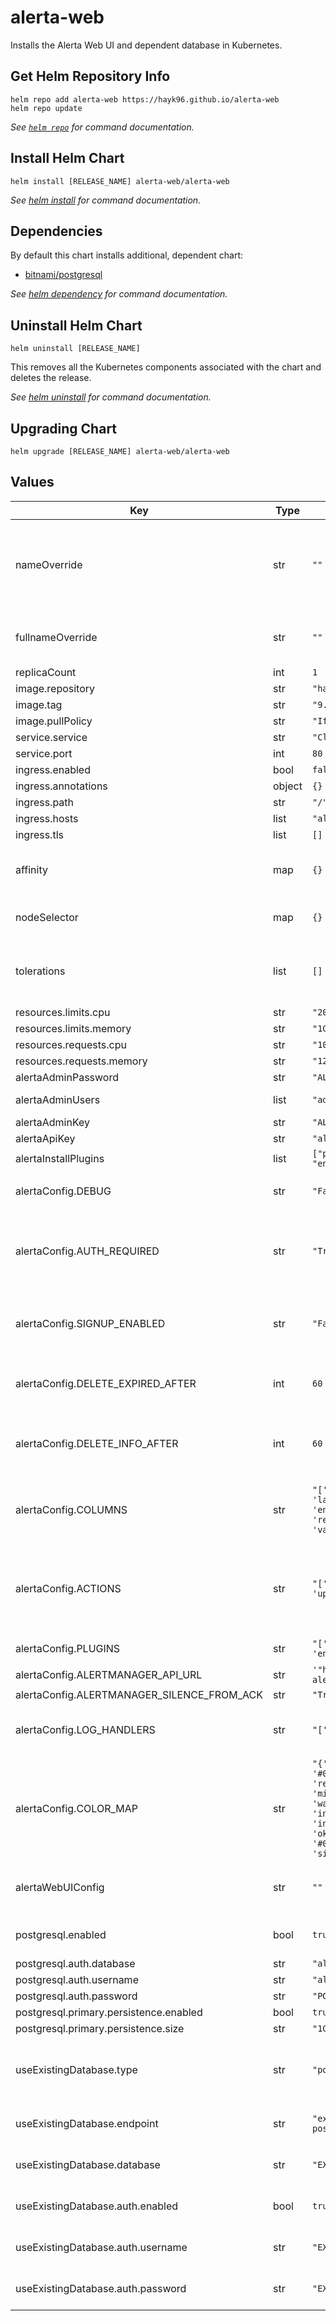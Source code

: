 # alerta-web

Installs the Alerta Web UI and dependent database in Kubernetes.

## Get Helm Repository Info

```console
helm repo add alerta-web https://hayk96.github.io/alerta-web
helm repo update
```

_See [`helm repo`](https://helm.sh/docs/helm/helm_repo/) for command documentation._

## Install Helm Chart

```console
helm install [RELEASE_NAME] alerta-web/alerta-web
```

_See [helm install](https://helm.sh/docs/helm/helm_install/) for command documentation._

## Dependencies

By default this chart installs additional, dependent chart:

- [bitnami/postgresql](https://github.com/bitnami/charts/tree/master/bitnami/postgresql)

_See [helm dependency](https://helm.sh/docs/helm/helm_dependency/) for command documentation._

## Uninstall Helm Chart

```console
helm uninstall [RELEASE_NAME]
```

This removes all the Kubernetes components associated with the chart and deletes the release.

_See [helm uninstall](https://helm.sh/docs/helm/helm_uninstall/) for command documentation._

## Upgrading Chart

```console
helm upgrade [RELEASE_NAME] alerta-web/alerta-web
```

## Values

| Key                                        | Type   | Default                                                                                                                                                                                                                                                        | Description                                                                            |
|--------------------------------------------|--------|----------------------------------------------------------------------------------------------------------------------------------------------------------------------------------------------------------------------------------------------------------------|----------------------------------------------------------------------------------------|
| nameOverride                               | str    | `""`                                                                                                                                                                                                                                                           | String to partially override alerta.fullname template (will maintain the release name) | 
| fullnameOverride                           | str    | `""`                                                                                                                                                                                                                                                           | String to fully override alerta.fullname template                                      |
| replicaCount                               | int    | `1`                                                                                                                                                                                                                                                            |                                                                                        |
| image.repository                           | str    | `"hayk96/alerta-web"`                                                                                                                                                                                                                                          |                                                                                        |
| image.tag                                  | str    | `"9.0.3"`                                                                                                                                                                                                                                                      |                                                                                        |
| image.pullPolicy                           | str    | `"IfNotPresent"`                                                                                                                                                                                                                                               |                                                                                        |
| service.service                            | str    | `"ClusterIP"`                                                                                                                                                                                                                                                  |                                                                                        |
| service.port                               | int    | `80`                                                                                                                                                                                                                                                           |                                                                                        |
| ingress.enabled                            | bool   | `false`                                                                                                                                                                                                                                                        |                                                                                        |
| ingress.annotations                        | object | `{}`                                                                                                                                                                                                                                                           |                                                                                        |
| ingress.path                               | str    | `"/"`                                                                                                                                                                                                                                                          |                                                                                        |
| ingress.hosts                              | list   | `"alerta.example.com"`                                                                                                                                                                                                                                         |                                                                                        |
| ingress.tls                                | list   | `[]`                                                                                                                                                                                                                                                           |                                                                                        |
| affinity                                   | map    | `{}`                                                                                                                                                                                                                                                           | Affinity settings for pod assignment                                                   |
| nodeSelector                               | map    | `{}`                                                                                                                                                                                                                                                           | Node labels for Alerta pod assignment                                                  |
| tolerations                                | list   | `[]`                                                                                                                                                                                                                                                           | Node tolerations for scheduling to nodes with taints                                   |
| resources.limits.cpu                       | str    | `"200m"`                                                                                                                                                                                                                                                       |                                                                                        |
| resources.limits.memory                    | str    | `"1Gi"`                                                                                                                                                                                                                                                        |                                                                                        |
| resources.requests.cpu                     | str    | `"100m"`                                                                                                                                                                                                                                                       |                                                                                        |
| resources.requests.memory                  | str    | `"128Mi"`                                                                                                                                                                                                                                                      |                                                                                        |
| alertaAdminPassword                        | str    | `"ALERTA_ADMIN_PASSWORD"`                                                                                                                                                                                                                                      |                                                                                        |
| alertaAdminUsers                           | list   | `"admin"`                                                                                                                                                                                                                                                      | The list of the admin users                                                            |
| alertaAdminKey                             | str    | `"ALERTA_ADMIN_KEY"`                                                                                                                                                                                                                                           |                                                                                        |
| alertaApiKey                               | str    | `"alertaApiKey"`                                                                                                                                                                                                                                               |                                                                                        |
| alertaInstallPlugins                       | list   | `["prometheus", "normalise", "enhance"]`                                                                                                                                                                                                                       |                                                                                        |
| alertaConfig.DEBUG                         | str    | `"False"`                                                                                                                                                                                                                                                      | Debug mode for increased logging                                                       |
| alertaConfig.AUTH_REQUIRED                 | str    | `"True"`                                                                                                                                                                                                                                                       | Users must authenticate when using web UI or command-line tool                         |
| alertaConfig.SIGNUP_ENABLED                | str    | `"False"`                                                                                                                                                                                                                                                      | Prevent self-service sign-up of new users via the web UI                               |
| alertaConfig.DELETE_EXPIRED_AFTER          | int    | `60`                                                                                                                                                                                                                                                           | Time period before deleting expired alerts                                             |
| alertaConfig.DELETE_INFO_AFTER             | int    | `60`                                                                                                                                                                                                                                                           | Time period before deleting informational alerts                                       |
| alertaConfig.COLUMNS                       | str    | `"['severity', 'status', 'lastReceiveTime', 'environment', 'service', 'resource', 'event', 'value', 'text']"`                                                                                                                                                  | User defined columns and column order for alert list view                              |
| alertaConfig.ACTIONS                       | str    | `"['createIssue', 'updateIssue']"`                                                                                                                                                                                                                             | Adds buttons to web console for operators to trigger custom actions against alert      |
| alertaConfig.PLUGINS                       | str    | `"['prometheus', 'normalise', 'enhance']"`                                                                                                                                                                                                                     | List of enabled plugins                                                                |
| alertaConfig.ALERTMANAGER_API_URL          | str    | `'"http://prometheus-alertmanager.svc"'`                                                                                                                                                                                                                       |                                                                                        |
| alertaConfig.ALERTMANAGER_SILENCE_FROM_ACK | str    | `"True"`                                                                                                                                                                                                                                                       |                                                                                        |
| alertaConfig.LOG_HANDLERS                  | str    | `"['console']"`                                                                                                                                                                                                                                                | List of log handlers eg. console, file, wsgi                                           |
| alertaConfig.COLOR_MAP                     | str    | `"{'severity': {'security': '#000000', 'critical': 'red', 'major' : '#F89407', 'minor' : '#f8bc07', 'warning': '#1E90FF', 'indeterminate': '#a32cf2', 'informational': 'green', 'ok': '#00CC00', 'normal': '#0aab78', 'unknown': 'silver'}, 'text': 'white'}"` | Dictionary of severity colors, text and highlight color                                |
| alertaWebUIConfig                          | str    | `""`                                                                                                                                                                                                                                                           | Configures Alerta web UI (It uses simple JSON syntax)                                  |  
| postgresql.enabled                         | bool   | `true`                                                                                                                                                                                                                                                         | Enable PgSQL as backend database                                                       |
| postgresql.auth.database                   | str    | `"alerta"`                                                                                                                                                                                                                                                     |                                                                                        |
| postgresql.auth.username                   | str    | `"alerta"`                                                                                                                                                                                                                                                     |                                                                                        |
| postgresql.auth.password                   | str    | `"PG_ALERTA_PASSWORD"`                                                                                                                                                                                                                                         |                                                                                        |
| postgresql.primary.persistence.enabled     | bool   | `true`                                                                                                                                                                                                                                                         |                                                                                        |
| postgresql.primary.persistence.size        | str    | `"1Gi"`                                                                                                                                                                                                                                                        |                                                                                        |
| useExistingDatabase.type                   | str    | `"postgresql"`                                                                                                                                                                                                                                                 | Type of the database. Currently only Postgresql supported                              |
| useExistingDatabase.endpoint               | str    | `"example-postgresql.default.svc:5432"`                                                                                                                                                                                                                        | The address and port of the database                                                   |
| useExistingDatabase.database               | str    | `"EXISTING_DATABASE_NAME"`                                                                                                                                                                                                                                     | Name of the existing database                                                          |
| useExistingDatabase.auth.enabled           | bool   | `true`                                                                                                                                                                                                                                                         | Use basic auth to connect with database                                                |
| useExistingDatabase.auth.username          | str    | `"EXISTING_USERNAME"`                                                                                                                                                                                                                                          | Username of the existing database                                                      |
| useExistingDatabase.auth.password          | str    | `"EXISTING_PASSWORD"`                                                                                                                                                                                                                                          | Password of the existing database                                                      |
